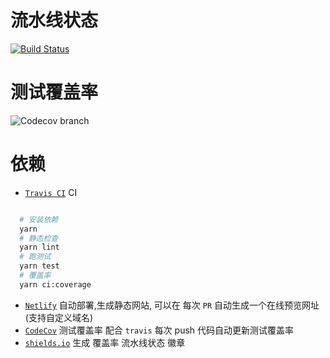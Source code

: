 
# 流水线状态

[![Build Status](https://travis-ci.org/lijinke666/react-devops-study.svg?branch=master)](https://travis-ci.org/lijinke666/react-devops-study)

# 测试覆盖率

![Codecov branch](https://img.shields.io/codecov/c/github/lijinke666/react-devops-study/master?style=flat-square)

# 依赖

- [`Travis CI`](https://travis-ci.org)  CI

```bash

  # 安装依赖
  yarn
  # 静态检查
  yarn lint
  # 跑测试
  yarn test
  # 覆盖率
  yarn ci:coverage
```

- [`Netlify`](https://www.netlify.com/) 自动部署,生成静态网站, 可以在 每次 `PR` 自动生成一个在线预览网址 (支持自定义域名)
- [`CodeCov`](https://codecov.io) 测试覆盖率 配合 `travis` 每次 push 代码自动更新测试覆盖率
- [`shields.io`](https://shields.io) 生成 覆盖率 流水线状态 徽章
